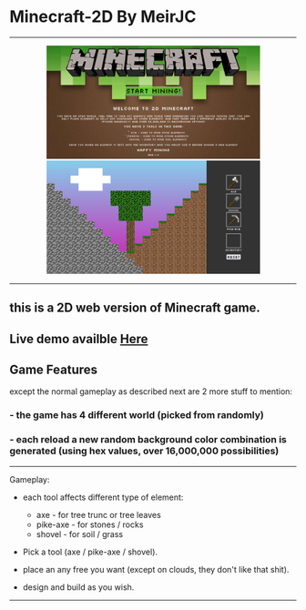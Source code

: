 # Minecraft-2D By MeirJC

---

<p align="center">
  <img src="https://github.com/MeirJC/Minecraft-2D-MeirJC/blob/main/screenshots/screenshot1.png" width="375" title="Opening Screen" alt="Opening Screen">
  <img src="https://github.com/MeirJC/Minecraft-2D-MeirJC/blob/main/screenshots/screenshot2.png" width="375"
  title="Game Screen" alt="Game Screen">
</p>

---

## this is a 2D web version of Minecraft game.
 
Live demo availble [Here](https://2d-minecraft-meirjc.netlify.app/)
---

## Game Features

except the normal gameplay as described next are 2 more stuff to mention:

### - the game has 4 different world (picked from randomly)

### - each reload a new random background color combination is generated (using hex values, over 16,000,000 possibilities)

---

Gameplay:

- each tool affects different type of element:

  - axe - for tree trunc or tree leaves
  - pike-axe - for stones / rocks
  - shovel - for soil / grass

- Pick a tool (axe / pike-axe / shovel).
- place an any free you want (except on clouds, they don't like that shit).
- design and build as you wish.

---
